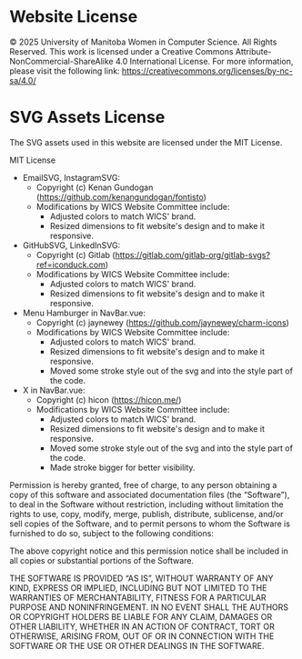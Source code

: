 # Website License 
© 2025 University of Manitoba Women in Computer Science. All Rights Reserved. This work is licensed under a Creative Commons Attribute-NonCommercial-ShareAlike 4.0 International License. For more information, please visit the following link: https://creativecommons.org/licenses/by-nc-sa/4.0/

# SVG Assets License
The SVG assets used in this website are licensed under the MIT License.

MIT License

- EmailSVG, InstagramSVG: 
  - Copyright (c) Kenan Gundogan (https://github.com/kenangundogan/fontisto)
  - Modifications by WICS Website Committee include:
    - Adjusted colors to match WICS' brand.
    - Resized dimensions to fit website's design and to make it responsive.
- GitHubSVG, LinkedInSVG: 
  - Copyright (c) Gitlab (https://gitlab.com/gitlab-org/gitlab-svgs?ref=iconduck.com)
  - Modifications by WICS Website Committee include:
    - Adjusted colors to match WICS' brand.
    - Resized dimensions to fit website's design and to make it responsive.
- Menu Hamburger in NavBar.vue: 
  - Copyright (c) jaynewey (https://github.com/jaynewey/charm-icons)
  - Modifications by WICS Website Committee include:
    - Adjusted colors to match WICS' brand.
    - Resized dimensions to fit website's design and to make it responsive.
    - Moved some stroke style out of the svg and into the style part of the code.
- X in NavBar.vue: 
  - Copyright (c) hicon (https://hicon.me/)
  - Modifications by WICS Website Committee include:
    - Adjusted colors to match WICS' brand.
    - Resized dimensions to fit website's design and to make it responsive.
    - Moved some stroke style out of the svg and into the style part of the code.
    - Made stroke bigger for better visibility.

Permission is hereby granted, free of charge, to any person obtaining a copy of this software and associated documentation files (the “Software”), to deal in the Software without restriction, including without limitation the rights to use, copy, modify, merge, publish, distribute, sublicense, and/or sell copies of the Software, and to permit persons to whom the Software is furnished to do so, subject to the following conditions:

The above copyright notice and this permission notice shall be included in all copies or substantial portions of the Software.

THE SOFTWARE IS PROVIDED “AS IS”, WITHOUT WARRANTY OF ANY KIND, EXPRESS OR IMPLIED, INCLUDING BUT NOT LIMITED TO THE WARRANTIES OF MERCHANTABILITY, FITNESS FOR A PARTICULAR PURPOSE AND NONINFRINGEMENT. IN NO EVENT SHALL THE AUTHORS OR COPYRIGHT HOLDERS BE LIABLE FOR ANY CLAIM, DAMAGES OR OTHER LIABILITY, WHETHER IN AN ACTION OF CONTRACT, TORT OR OTHERWISE, ARISING FROM, OUT OF OR IN CONNECTION WITH THE SOFTWARE OR THE USE OR OTHER DEALINGS IN THE SOFTWARE.
